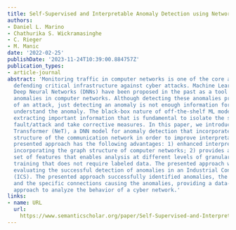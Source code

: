 ```yaml
---
title: Self-Supervised and Interpretable Anomaly Detection using Network Transformers
authors:
- Daniel L. Marino
- Chathurika S. Wickramasinghe
- C. Rieger
- M. Manic
date: '2022-02-25'
publishDate: '2023-11-24T10:39:00.884757Z'
publication_types:
- article-journal
abstract: 'Monitoring traffic in computer networks is one of the core approaches for
  defending critical infrastructure against cyber attacks. Machine Learning (ML) and
  Deep Neural Networks (DNNs) have been proposed in the past as a tool to identify
  anomalies in computer networks. Although detecting these anomalies provides an indication
  of an attack, just detecting an anomaly is not enough information for a user to
  understand the anomaly. The black-box nature of off-the-shelf ML models prevents
  extracting important information that is fundamental to isolate the source of the
  fault/attack and take corrective measures. In this paper, we introduce the Network
  Transformer (NeT), a DNN model for anomaly detection that incorporates the graph
  structure of the communication network in order to improve interpretability. The
  presented approach has the following advantages: 1) enhanced interpretability by
  incorporating the graph structure of computer networks; 2) provides a hierarchical
  set of features that enables analysis at different levels of granularity; 3) self-supervised
  training that does not require labeled data. The presented approach was tested by
  evaluating the successful detection of anomalies in an Industrial Control System
  (ICS). The presented approach successfully identified anomalies, the devices affected,
  and the specific connections causing the anomalies, providing a data-driven hierarchical
  approach to analyze the behavior of a cyber network.'
links:
- name: URL
  url: 
    https://www.semanticscholar.org/paper/Self-Supervised-and-Interpretable-Anomaly-Detection-Marino-Wickramasinghe/22a6df6d8d16f7c8a976e1da2e811f974934ca3e
---
```

